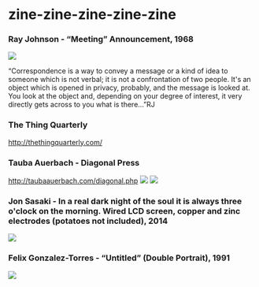 # zine-zine-zine-zine-zine

### Ray Johnson - “Meeting” Announcement, 1968
<img src="http://belkin.ubc.ca/_archived/rayjohnson/images/artwork/announcement.jpg">


“Correspondence is a way to convey a message or a kind of idea to someone which is not verbal; it is not a confrontation of two people. It's an object which is opened in privacy, probably, and the message is looked at. You look at the object and, depending on your degree of interest, it very directly gets across to you what is there...”RJ


### The Thing Quarterly
http://thethingquarterly.com/


### Tauba Auerbach - Diagonal Press
http://taubaauerbach.com/diagonal.php
<img src="https://arrestedmotion.com/wp-content/uploads/2014/12/diagonal_press01.jpg">
<img src="https://i.pinimg.com/originals/a5/42/ff/a542ff3ba926631ed7a8a07d3f9ed342.jpg">



### Jon Sasaki - In a real dark night of the soul it is always three o'clock on the morning. Wired LCD screen, copper and zinc electrodes (potatoes not included), 2014
<img src="https://i.pinimg.com/474x/07/61/f4/0761f4df78edfc47c528efcea11c43a0--dark-night-the-soul.jpg">


### Felix Gonzalez-Torres - “Untitled” (Double Portrait), 1991
<img src="https://tate.org.uk/art/images/work/T/T13/T13309_10.jpg">